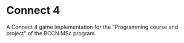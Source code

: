 # Connect 4

A Connect 4 game implementation for the "Programming course and project" of the BCCN MSc program.
